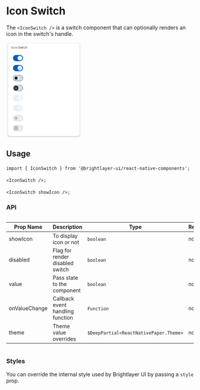 # Icon Switch

The `<IconSwitch />` is a switch component that can optionally renders an icon in the switch's handle.

<img width="200" alt="icon switch picture" src="./images/iconswitch.png" />

## Usage

```tsx
import { IconSwitch } from '@brightlayer-ui/react-native-components';

<IconSwitch />;

<IconSwitch showIcon />;
```

### API

<div style="overflow: auto;">

| Prop Name     | Description                      | Type                                   | Required | Default |
| ------------- | -------------------------------- | -------------------------------------- | -------- | ------- |
| showIcon      | To display icon or not           | `boolean`                              | no       |         |
| disabled      | Flag for render disabled switch  | `boolean`                              | no       |         |
| value         | Pass state to the component      | `boolean`                              | no       |         |
| onValueChange | Callback event handling function | `Function`                             | no       |         |
| theme         | Theme value overrides            | `$DeepPartial<ReactNativePaper.Theme>` | no       |         |

</div>

### Styles

You can override the internal style used by Brightlayer UI by passing a `style` prop.
